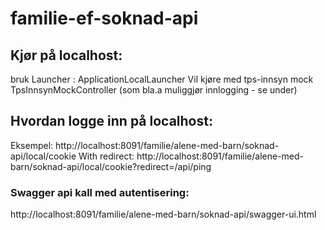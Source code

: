 # familie-ef-soknad-api

## Kjør på localhost: 
bruk Launcher : ApplicationLocalLauncher 
Vil kjøre med tps-innsyn mock TpsInnsynMockController (som bla.a muliggjør innlogging - se under)

## Hvordan logge inn på localhost:
Eksempel: 
http://localhost:8091/familie/alene-med-barn/soknad-api/local/cookie
With redirect:
http://localhost:8091/familie/alene-med-barn/soknad-api/local/cookie?redirect=/api/ping


### Swagger api kall med autentisering: 
http://localhost:8091/familie/alene-med-barn/soknad-api/swagger-ui.html
